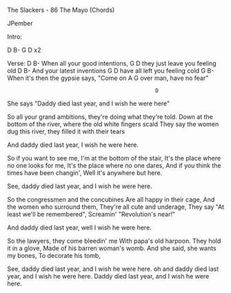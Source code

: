 The Slackers - 86 The Mayo (Chords)


JPember


Intro:

D B- G D  x2


Verse:
     D               B-
When all your good intentions,
           G                D
they just leave you feeling old
     D             B-
And your latest inventions
          G                D
have all left you feeling cold
            G              B-
When it's then the gypsie says, "Come on
A                  G
over man, have no fear"

                                                    D
She says "Daddy died last year, and I wish he were here"


So all your grand ambitions,
they're doing what they're told.
Down at the bottom of the river,
where the old white fingers scald
They say the women dug this river,
they filled it with their tears

And daddy died last year, I wish he were here.


So if you want to see me,
I'm at the bottom of the stair,
It's the place where no one looks for me,
It's the place where no one dares,
And if you think the times have been changin',
Well it's anywhere but here.

See, daddy died last year, and I wish he were here.


So the congressmen and the concubines
Are all happy in their cage,
And the women who surround them,
They're all cute and underage,
They say "At least we'll be remembered",
Screamin' "Revolution's near!"

And daddy died last year, well I wish he were here.


So the lawyers, they come bleedin' me
With papa's old harpoon.
They hold it in a glove,
Made of his barren woman's womb.
And she said, she wants my bones,
To decorate his tomb,

See, daddy died last year, and I wish he were here.
oh and daddy died last year, and I wish he were here.
Daddy died last year, and I wish he were here.
